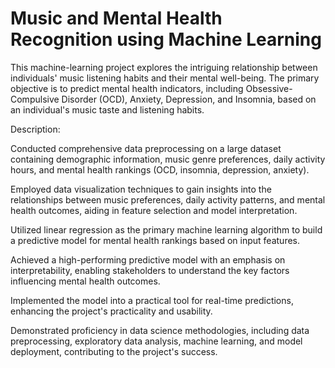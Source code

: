 # Music and Mental Health Recognition using Machine Learning

This machine-learning project explores the intriguing relationship between individuals' music listening habits and their mental well-being.
The primary objective is to predict mental health indicators, including Obsessive-Compulsive Disorder (OCD), Anxiety, Depression, and Insomnia, based on an individual's music taste and listening habits.

Description:

Conducted comprehensive data preprocessing on a large dataset containing demographic information, music genre preferences, daily activity hours, and mental health rankings (OCD, insomnia, depression, anxiety).

Employed data visualization techniques to gain insights into the relationships between music preferences, daily activity patterns, and mental health outcomes, aiding in feature selection and model interpretation.

Utilized linear regression as the primary machine learning algorithm to build a predictive model for mental health rankings based on input features.

Achieved a high-performing predictive model with an emphasis on interpretability, enabling stakeholders to understand the key factors influencing mental health outcomes.

Implemented the model into a practical tool for real-time predictions, enhancing the project's practicality and usability.

Demonstrated proficiency in data science methodologies, including data preprocessing, exploratory data analysis, machine learning, and model deployment, contributing to the project's success.
